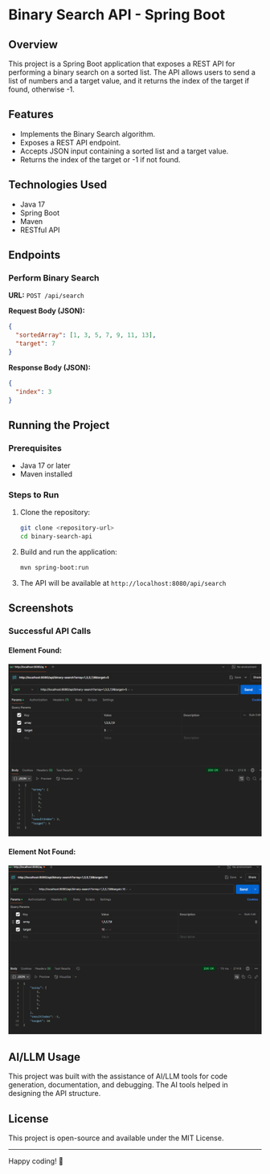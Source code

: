 # Binary Search API - Spring Boot

## Overview
This project is a Spring Boot application that exposes a REST API for performing a binary search on a sorted list. The API allows users to send a list of numbers and a target value, and it returns the index of the target if found, otherwise -1.

## Features
- Implements the Binary Search algorithm.
- Exposes a REST API endpoint.
- Accepts JSON input containing a sorted list and a target value.
- Returns the index of the target or -1 if not found.

## Technologies Used
- Java 17
- Spring Boot
- Maven
- RESTful API

## Endpoints

### Perform Binary Search
**URL:** `POST /api/search`

**Request Body (JSON):**
```json
{
  "sortedArray": [1, 3, 5, 7, 9, 11, 13],
  "target": 7
}
```

**Response Body (JSON):**
```json
{
  "index": 3
}
```

## Running the Project

### Prerequisites
- Java 17 or later
- Maven installed

### Steps to Run
1. Clone the repository:
   ```sh
   git clone <repository-url>
   cd binary-search-api
   ```
2. Build and run the application:
   ```sh
   mvn spring-boot:run
   ```
3. The API will be available at `http://localhost:8080/api/search`

## Screenshots
### Successful API Calls
#### Element Found:
![Element Found](IMG/Elementpresent.png)

#### Element Not Found:
![Element Not Found](IMG/Notpresent.png)

## AI/LLM Usage
This project was built with the assistance of AI/LLM tools for code generation, documentation, and debugging. The AI tools helped in designing the API structure.

## License
This project is open-source and available under the MIT License.

---
Happy coding! 🚀
